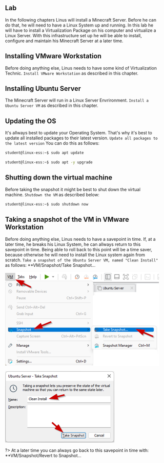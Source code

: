 ## Lab <!-- {docsify-ignore} -->
In the following chapters Linus will install a Minecraft Server. Before he can do that, he will need to have a Linux System up and running. In this lab he will have to install a Virtualization Package on his computer and virtualize a Linux Server. With this infrastructure set up he will be able to install, configure and maintain his Minecraft Server at a later time.

## Installing VMware Workstation <!-- {docsify-ignore} -->

Before doing anything else, Linus needs to have some kind of Virtualization Technic. 
`Install VMware Workstation` as described in this chapter.

## Installing Ubuntu Server <!-- {docsify-ignore} -->

The Minecraft Server will run in a Linux Server Envrironment. 
`Install a Ubuntu Server VM` as described in this chapter. 

## Updating the OS <!-- {docsify-ignore} -->

It's allways best to update your Operating System. That's why it's best to update all installed packages to their latest version.
`Update all packages to the latest version` 
You can do this as follows:
```bash
student@linux-ess:~$ sudo apt update
```

```bash
student@linux-ess:~$ sudo apt -y upgrade
```

## Shutting down the virtual machine <!-- {docsify-ignore} -->

Before taking the snapshot it might be best to shut down the virtual machine. 
`Shutdown the VM` as described below:

```bash
student@linux-ess:~$ sudo shutdown now
```


## Taking a snapshot of the VM in VMware Workstation <!-- {docsify-ignore} -->

Before doing anything else, Linus needs to have a savepoint in time. If, at a later time, he breaks his Linux System, he can allways return to this savepoint in time.
Being able to roll back to this point will be a time saver, because otherwise he will need to install the Linux system again from scratch.
`Take a snapshot of the Ubuntu Server VM, named "Clean Install"` as follows:
**VM/Snapshot/Take Snapshot...
 

![Installation_LAB_Take_Snapshot](../images/02/Installation_LAB_Take_Snapshot.png)

![Installation_LAB_Take_Snapshot_Name](../images/02/Installation_LAB_Take_Snapshot_Name.png)


?> <i class="fa-solid fa-circle-info"></i> At a later time you can always go back to this savepoint in time with:
**VM/Snapshot/Revert to Snapshot...
